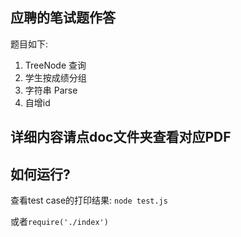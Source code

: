 ## 应聘的笔试题作答

题目如下:

1. TreeNode 查询
2. 学⽣按成绩分组
3. 字符串 Parse
4. 自增id

## 详细内容请点doc文件夹查看对应PDF

## 如何运行?

查看test case的打印结果: `node test.js`

或者`require('./index')`
